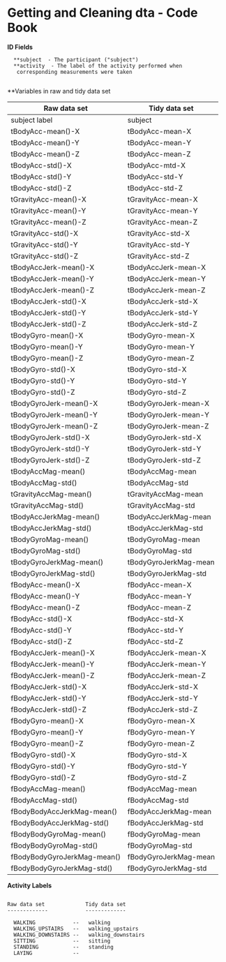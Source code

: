 Getting and Cleaning dta - Code Book
========================================================

**ID Fields**
```
  **subject  - The participant ("subject") 
  **activity  - The label of the activity performed when 
   corresponding measurements were taken  
   
```
**Variables in raw and tidy data set

Raw data set            | Tidy data set
-------------           | -------------
subject label           | subject
tBodyAcc-mean()-X       | tBodyAcc-mean-X 
tBodyAcc-mean()-Y       | tBodyAcc-mean-Y
tBodyAcc-mean()-Z       | tBodyAcc-mean-Z 
tBodyAcc-std()-X        | tBodyAcc-mtd-X 
tBodyAcc-std()-Y        | tBodyAcc-std-Y 
tBodyAcc-std()-Z        | tBodyAcc-std-Z
tGravityAcc-mean()-X    | tGravityAcc-mean-X
tGravityAcc-mean()-Y    | tGravityAcc-mean-Y  
tGravityAcc-mean()-Z    | tGravityAcc-mean-Z 
tGravityAcc-std()-X     | tGravityAcc-std-X 
tGravityAcc-std()-Y     | tGravityAcc-std-Y  
 tGravityAcc-std()-Z    | tGravityAcc-std-Z  
 tBodyAccJerk-mean()-X  | tBodyAccJerk-mean-X  
 tBodyAccJerk-mean()-Y  | tBodyAccJerk-mean-Y  
 tBodyAccJerk-mean()-Z  | tBodyAccJerk-mean-Z  
 tBodyAccJerk-std()-X   | tBodyAccJerk-std-X  
 tBodyAccJerk-std()-Y   | tBodyAccJerk-std-Y  
 tBodyAccJerk-std()-Z   | tBodyAccJerk-std-Z  
 tBodyGyro-mean()-X     | tBodyGyro-mean-X  
 tBodyGyro-mean()-Y     | tBodyGyro-mean-Y  
 tBodyGyro-mean()-Z     | tBodyGyro-mean-Z  
 tBodyGyro-std()-X      | tBodyGyro-std-X  
 tBodyGyro-std()-Y      | tBodyGyro-std-Y  
 tBodyGyro-std()-Z      | tBodyGyro-std-Z  
 tBodyGyroJerk-mean()-X | tBodyGyroJerk-mean-X  
 tBodyGyroJerk-mean()-Y | tBodyGyroJerk-mean-Y  
 tBodyGyroJerk-mean()-Z | tBodyGyroJerk-mean-Z  
 tBodyGyroJerk-std()-X  | tBodyGyroJerk-std-X  
 tBodyGyroJerk-std()-Y  | tBodyGyroJerk-std-Y  
 tBodyGyroJerk-std()-Z  | tBodyGyroJerk-std-Z  
 tBodyAccMag-mean()     | tBodyAccMag-mean  
 tBodyAccMag-std()      | tBodyAccMag-std  
 tGravityAccMag-mean()  | tGravityAccMag-mean  
 tGravityAccMag-std()   | tGravityAccMag-std  
 tBodyAccJerkMag-mean() | tBodyAccJerkMag-mean  
 tBodyAccJerkMag-std()  | tBodyAccJerkMag-std  
 tBodyGyroMag-mean()    | tBodyGyroMag-mean  
 tBodyGyroMag-std()     | tBodyGyroMag-std  
 tBodyGyroJerkMag-mean()| tBodyGyroJerkMag-mean  
 tBodyGyroJerkMag-std() | tBodyGyroJerkMag-std  
 fBodyAcc-mean()-X      | fBodyAcc-mean-X  
 fBodyAcc-mean()-Y      | fBodyAcc-mean-Y  
 fBodyAcc-mean()-Z      | fBodyAcc-mean-Z  
 fBodyAcc-std()-X       | fBodyAcc-std-X  
 fBodyAcc-std()-Y       | fBodyAcc-std-Y  
 fBodyAcc-std()-Z       | fBodyAcc-std-Z  
 fBodyAccJerk-mean()-X  | fBodyAccJerk-mean-X  
 fBodyAccJerk-mean()-Y  | fBodyAccJerk-mean-Y  
 fBodyAccJerk-mean()-Z  | fBodyAccJerk-mean-Z  
 fBodyAccJerk-std()-X   | fBodyAccJerk-std-X  
 fBodyAccJerk-std()-Y   | fBodyAccJerk-std-Y  
 fBodyAccJerk-std()-Z   | fBodyAccJerk-std-Z  
 fBodyGyro-mean()-X     | fBodyGyro-mean-X  
 fBodyGyro-mean()-Y     | fBodyGyro-mean-Y  
 fBodyGyro-mean()-Z     | fBodyGyro-mean-Z  
 fBodyGyro-std()-X      | fBodyGyro-std-X  
 fBodyGyro-std()-Y      | fBodyGyro-std-Y  
 fBodyGyro-std()-Z      | fBodyGyro-std-Z  
 fBodyAccMag-mean()     | fBodyAccMag-mean  
 fBodyAccMag-std()      | fBodyAccMag-std  
 fBodyBodyAccJerkMag-mean()|fBodyAccJerkMag-mean  
 fBodyBodyAccJerkMag-std() |fBodyAccJerkMag-std  
 fBodyBodyGyroMag-mean()   |fBodyGyroMag-mean  
 fBodyBodyGyroMag-std()    |fBodyGyroMag-std  
 fBodyBodyGyroJerkMag-mean()|fBodyGyroJerkMag-mean  
 fBodyBodyGyroJerkMag-std() |fBodyGyroJerkMag-std


**Activity Labels**
```

Raw data set             Tidy data set
-------------            -------------

  WALKING            --   walking
  WALKING_UPSTAIRS   --   walking_upstairs
  WALKING_DOWNSTAIRS --   walking_downstairs
  SITTING            --   sitting
  STANDING           --   standing
  LAYING             --
```


 


